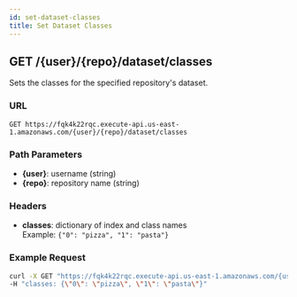 ```yaml
---
id: set-dataset-classes
title: Set Dataset Classes
---
```


## GET /\{user\}/\{repo\}/dataset/classes

Sets the classes for the specified repository's dataset.

### URL

`GET https://fqk4k22rqc.execute-api.us-east-1.amazonaws.com/{user}/{repo}/dataset/classes`

### Path Parameters

- **\{user\}**: username (string)
- **\{repo\}**: repository name (string)

### Headers

- **classes**: dictionary of index and class names  
  Example: `{"0": "pizza", "1": "pasta"}`

### Example Request

```bash
curl -X GET "https://fqk4k22rqc.execute-api.us-east-1.amazonaws.com/{username}/{repo}/dataset/classes" \
-H "classes: {\"0\": \"pizza\", \"1\": \"pasta\"}"